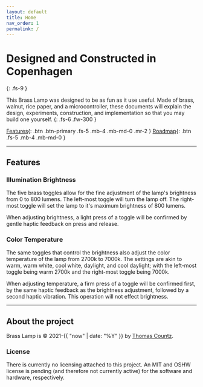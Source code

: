 ```yaml
---
layout: default
title: Home
nav_order: 1
permalink: /
---
```



# Designed and Constructed in Copenhagen
{: .fs-9 }

This Brass Lamp was designed to be as fun as it use useful. Made of brass, walnut, rice paper, and a microcontroller, these documents will explain the design, experiments, construction, and implementation so that you may build one yourself.
{: .fs-6 .fw-300 }

[Features](#features){: .btn .btn-primary .fs-5 .mb-4 .mb-md-0 .mr-2 } [Roadmap](https://github.com/Thomascountz/brass-lamp/projects?type=beta){: .btn .fs-5 .mb-4 .mb-md-0 }

---

## Features

### Illumination Brightness

The five brass toggles allow for the fine adjustment of the lamp's brightness from 0 to 800 lumens. The left-most toggle will turn the lamp off. The right-most toggle will set the lamp to it's maximum brightness of 800 lumens.

When adjusting brightness, a light press of a toggle will be confirmed by gentle haptic feedback on press and release.

### Color Temperature

The same toggles that control the brightness also adjust the color temperature of the lamp from 2700k to 7000k. The settings are akin to warm, warm white, cool white, daylight, and cool daylight; with the left-most toggle being warm 2700k and the right-most toggle being 7000k.

When adjusting temperature, a firm press of a toggle will be confirmed first, by the same haptic feedback as the brightness adjustment, followed by a second haptic vibration. This operation will not effect brightness.

---

## About the project

Brass Lamp is &copy; 2021-{{ "now" | date: "%Y" }} by [Thomas Countz](http://thomascountz.com).

### License

There is currently no licensing attached to this project. An MIT and OSHW license is pending (and therefore not currently active) for the software and hardware, respectively.
